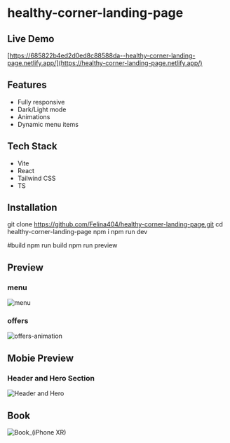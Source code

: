 # healthy-corner-landing-page

## Live Demo
[https://685822b4ed2d0ed8c88588da--healthy-corner-landing-page.netlify.app/](https://healthy-corner-landing-page.netlify.app/)

## Features
- Fully responsive
- Dark/Light mode
- Animations
- Dynamic menu items

## Tech Stack
- Vite
- React
- Tailwind CSS
- TS

## Installation
git clone https://github.com/Felina404/healthy-corner-landing-page.git 
cd healthy-corner-landing-page
npm i
npm run dev

#build
npm run build
npm run preview

## Preview
### menu
![menu](https://github.com/user-attachments/assets/2c060fd8-8273-4424-9c7b-34fa8337f472)
### offers
![offers-animation](https://github.com/user-attachments/assets/d76912ac-cdb1-406a-a19d-6c01294b30f2)

## Mobie Preview 
### Header and Hero Section
![Header and Hero](https://github.com/user-attachments/assets/34d75314-24bb-4c21-8e48-5266802fb239)
## Book
![Book_(iPhone XR)](https://github.com/user-attachments/assets/65c7c611-7348-484d-abb7-27b041dc3670)

